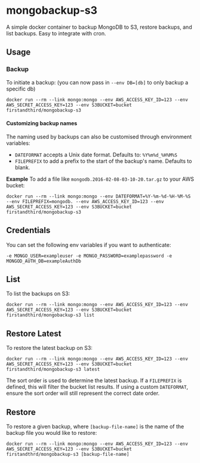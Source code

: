 # mongobackup-s3

A simple docker container to backup MongoDB to S3, restore backups, and list backups.  Easy to integrate with cron.

## Usage

### Backup
To initiate a backup: (you can now pass in `--env DB=[db]` to only backup a specific db)

```
docker run --rm --link mongo:mongo --env AWS_ACCESS_KEY_ID=123 --env AWS_SECRET_ACCESS_KEY=123 --env S3BUCKET=bucket firstandthird/mongobackup-s3
```

#### Customizing backup names
The naming used by backups can also be customised through environment variables:
- ``DATEFORMAT`` accepts a Unix date format. Defaults to: ``%Y%m%d_%H%M%S``
- ``FILEPREFIX`` to add a prefix to the start of the backup's name. Defaults to blank.

**Example**
To add a file like ``mongodb.2016-02-08-03-10-20.tar.gz`` to your AWS bucket:
```
docker run --rm --link mongo:mongo --env DATEFORMAT=%Y-%m-%d-%H-%M-%S --env FILEPREFIX=mongodb. --env AWS_ACCESS_KEY_ID=123 --env AWS_SECRET_ACCESS_KEY=123 --env S3BUCKET=bucket firstandthird/mongobackup-s3
```

## Credentials
You can set the following env variables if you want to authenticate:
```
-e MONGO_USER=exampleuser -e MONGO_PASSWORD=examplepassword -e MONGOD_AUTH_DB=exampleAuthDb
```

## List
To list the backups on S3:

```
docker run --rm --link mongo:mongo --env AWS_ACCESS_KEY_ID=123 --env AWS_SECRET_ACCESS_KEY=123 --env S3BUCKET=bucket firstandthird/mongobackup-s3 list
```

## Restore Latest
To restore the latest backup on S3:
```
docker run --rm --link mongo:mongo --env AWS_ACCESS_KEY_ID=123 --env AWS_SECRET_ACCESS_KEY=123 --env S3BUCKET=bucket firstandthird/mongobackup-s3 latest
```

The sort order is used to determine the latest backup. If a ``FILEPREFIX`` is defined, this will filter the bucket list results. If using a custom ``DATEFORMAT``, ensure the sort order will still represent the correct date order.

## Restore
To restore a given backup, where `[backup-file-name]` is the name of the backup file you would like to restore:

```
docker run --rm --link mongo:mongo --env AWS_ACCESS_KEY_ID=123 --env AWS_SECRET_ACCESS_KEY=123 --env S3BUCKET=bucket firstandthrd/mongobackup-s3 [backup-file-name]
```
